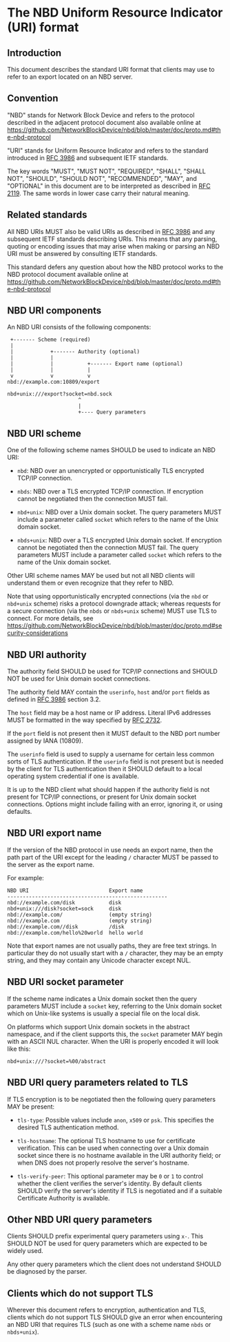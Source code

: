 # The NBD Uniform Resource Indicator (URI) format

## Introduction

This document describes the standard URI format that clients may use
to refer to an export located on an NBD server.

## Convention

"NBD" stands for Network Block Device and refers to the protocol
described in the adjacent protocol document also available online at
<https://github.com/NetworkBlockDevice/nbd/blob/master/doc/proto.md#the-nbd-protocol>

"URI" stands for Uniform Resource Indicator and refers to the standard
introduced in [RFC 3986](https://www.ietf.org/rfc/rfc3986.txt) and
subsequent IETF standards.

The key words "MUST", "MUST NOT", "REQUIRED", "SHALL",
"SHALL NOT", "SHOULD", "SHOULD NOT", "RECOMMENDED",
"MAY", and "OPTIONAL" in this document are to be interpreted as
described in [RFC 2119](https://www.ietf.org/rfc/rfc2119.txt).
The same words in lower case carry their natural meaning.

## Related standards

All NBD URIs MUST also be valid URIs as described in
[RFC 3986](https://www.ietf.org/rfc/rfc3986.txt) and any subsequent
IETF standards describing URIs.  This means that any parsing, quoting
or encoding issues that may arise when making or parsing an NBD URI
must be answered by consulting IETF standards.

This standard defers any question about how the NBD protocol works to
the NBD protocol document available online at
<https://github.com/NetworkBlockDevice/nbd/blob/master/doc/proto.md#the-nbd-protocol>

## NBD URI components

An NBD URI consists of the following components:

     +------- Scheme (required)
     |
     |            +------- Authority (optional)
     |            |
     |            |           +------- Export name (optional)
     |            |           |
     v            v           v
    nbd://example.com:10809/export
    
    nbd+unix:///export?socket=nbd.sock
                           ^
                           |
                           +---- Query parameters

## NBD URI scheme

One of the following scheme names SHOULD be used to indicate an NBD URI:

* `nbd`: NBD over an unencrypted or opportunistically TLS encrypted
  TCP/IP connection.

* `nbds`: NBD over a TLS encrypted TCP/IP connection.  If encryption
  cannot be negotiated then the connection MUST fail.

* `nbd+unix`: NBD over a Unix domain socket.  The query parameters
  MUST include a parameter called `socket` which refers to the name of
  the Unix domain socket.

* `nbds+unix`: NBD over a TLS encrypted Unix domain socket.  If
  encryption cannot be negotiated then the connection MUST fail.  The
  query parameters MUST include a parameter called `socket` which
  refers to the name of the Unix domain socket.

Other URI scheme names MAY be used but not all NBD clients will
understand them or even recognize that they refer to NBD.

Note that using opportunistically encrypted connections (via the `nbd`
or `nbd+unix` scheme) risks a protocol downgrade attack; whereas
requests for a secure connection (via the `nbds` or `nbds+unix`
scheme) MUST use TLS to connect.  For more details, see
<https://github.com/NetworkBlockDevice/nbd/blob/master/doc/proto.md#security-considerations>

## NBD URI authority

The authority field SHOULD be used for TCP/IP connections and SHOULD
NOT be used for Unix domain socket connections.

The authority field MAY contain the `userinfo`, `host` and/or `port`
fields as defined in [RFC 3986](https://www.ietf.org/rfc/rfc3986.txt)
section 3.2.

The `host` field may be a host name or IP address.  Literal IPv6
addresses MUST be formatted in the way specified by
[RFC 2732](https://www.ietf.org/rfc/rfc2732.txt).

If the `port` field is not present then it MUST default to the NBD
port number assigned by IANA (10809).

The `userinfo` field is used to supply a username for certain less
common sorts of TLS authentication.  If the `userinfo` field is not
present but is needed by the client for TLS authentication then it
SHOULD default to a local operating system credential if one is
available.

It is up to the NBD client what should happen if the authority field
is not present for TCP/IP connections, or present for Unix domain
socket connections.  Options might include failing with an error,
ignoring it, or using defaults.

## NBD URI export name

If the version of the NBD protocol in use needs an export name, then
the path part of the URI except for the leading `/` character MUST be
passed to the server as the export name.

For example:

    NBD URI                          Export name
    ----------------------------------------------------
    nbd://example.com/disk           disk
    nbd+unix:///disk?socket=sock     disk
    nbd://example.com/               (empty string)
    nbd://example.com                (empty string)
    nbd://example.com//disk          /disk
    nbd://example.com/hello%20world  hello world

Note that export names are not usually paths, they are free text
strings.  In particular they do not usually start with a `/`
character, they may be an empty string, and they may contain any
Unicode character except NUL.

## NBD URI socket parameter

If the scheme name indicates a Unix domain socket then the query
parameters MUST include a `socket` key, referring to the Unix domain
socket which on Unix-like systems is usually a special file on the
local disk.

On platforms which support Unix domain sockets in the abstract
namespace, and if the client supports this, the `socket` parameter MAY
begin with an ASCII NUL character.  When the URI is properly encoded
it will look like this:

    nbd+unix:///?socket=%00/abstract

## NBD URI query parameters related to TLS

If TLS encryption is to be negotiated then the following query
parameters MAY be present:

* `tls-type`: Possible values include `anon`, `x509` or `psk`.  This
  specifies the desired TLS authentication method.

* `tls-hostname`: The optional TLS hostname to use for certificate
  verification.  This can be used when connecting over a Unix domain
  socket since there is no hostname available in the URI authority
  field; or when DNS does not properly resolve the server's hostname.

* `tls-verify-peer`: This optional parameter may be `0` or `1` to
  control whether the client verifies the server's identity.  By
  default clients SHOULD verify the server's identity if TLS is
  negotiated and if a suitable Certificate Authority is available.

## Other NBD URI query parameters

Clients SHOULD prefix experimental query parameters using `x-`.  This
SHOULD NOT be used for query parameters which are expected to be
widely used.

Any other query parameters which the client does not understand SHOULD
be diagnosed by the parser.

## Clients which do not support TLS

Wherever this document refers to encryption, authentication and TLS,
clients which do not support TLS SHOULD give an error when
encountering an NBD URI that requires TLS (such as one with a scheme
name `nbds` or `nbds+unix`).
